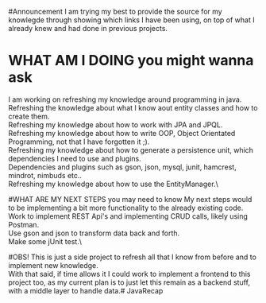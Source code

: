 #Announcement
I am trying my best to provide the source for my knowlegde through showing which links I have been using, on top 
of what I already knew and had done in previous projects.

# WHAT AM I DOING you might wanna ask
I am working on refreshing my knowledge around programming in java.\
Refreshing the knowledge about what I know aout entity classes and how to create them.\
Refreshing my knowledge about how to work with JPA and JPQL.\
Refreshing my knowledge about how to write OOP, Object Orientated Programming, not that I have forgotten it ;).\
Refreshing my knowledge about how to generate a persistence unit, which dependencies I need to use and plugins.\
Dependencies and plugins such as gson, json, mysql, junit, hamcrest, mindrot, nimbuds etc..\
Refreshing my knowledge about how to use the EntityManager.\

#WHAT ARE MY NEXT STEPS you may need to know
My next steps would to be implementing a bit more functionality to the already existing code.\
Work to implement REST Api's and implementing CRUD calls, likely using Postman.\
Use gson and json to transform data back and forth.\
Make some jUnit test.\

#OBS!
This is just a side project to refresh all that I know from before and to implement new knowledge.\
With that said, if time allows it I could work to implement a frontend to this project too, as my current plan is 
to just let this remain as a backend stuff, with a middle layer to handle data.\# JavaRecap
